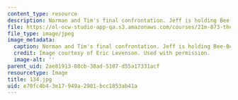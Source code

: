 ```yaml
---
content_type: resource
description: Norman and Tim's final confrontation. Jeff is holding Bee-Bee's body.
file: https://ol-ocw-studio-app-qa.s3.amazonaws.com/courses/21m-873-theater-arts-topics-suburbia-january-iap-2008/e70fc4b43e17949a2901bcc1853ab41a_134.jpg
file_type: image/jpeg
image_metadata:
  caption: Norman and Tim's final confrontation. Jeff is holding Bee-Bee's body.
  credit: Image courtesy of Eric Levenson. Used with permission.
  image-alt: ''
parent_uid: 2ae81913-88cb-38ad-5107-d55a17331acf
resourcetype: Image
title: 134.jpg
uid: e70fc4b4-3e17-949a-2901-bcc1853ab41a
---
```

